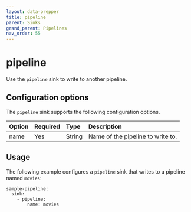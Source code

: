 ```yaml
---
layout: data-prepper
title: pipeline 
parent: Sinks
grand_parent: Pipelines
nav_order: 55
---
```


# pipeline

Use the `pipeline` sink to write to another pipeline.

## Configuration options

The `pipeline` sink supports the following configuration options.

Option | Required | Type | Description
:--- | :--- | :--- | :---
name | Yes | String | Name of the pipeline to write to.

## Usage

The following example configures a `pipeline` sink that writes to a pipeline named `movies`:

```
sample-pipeline:
  sink:
    - pipeline:
        name: movies
```
